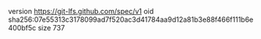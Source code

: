 version https://git-lfs.github.com/spec/v1
oid sha256:07e55313c3178099ad7f520ac3d41784aa9d12a81b3e88f466f111b6e400bf5c
size 737
